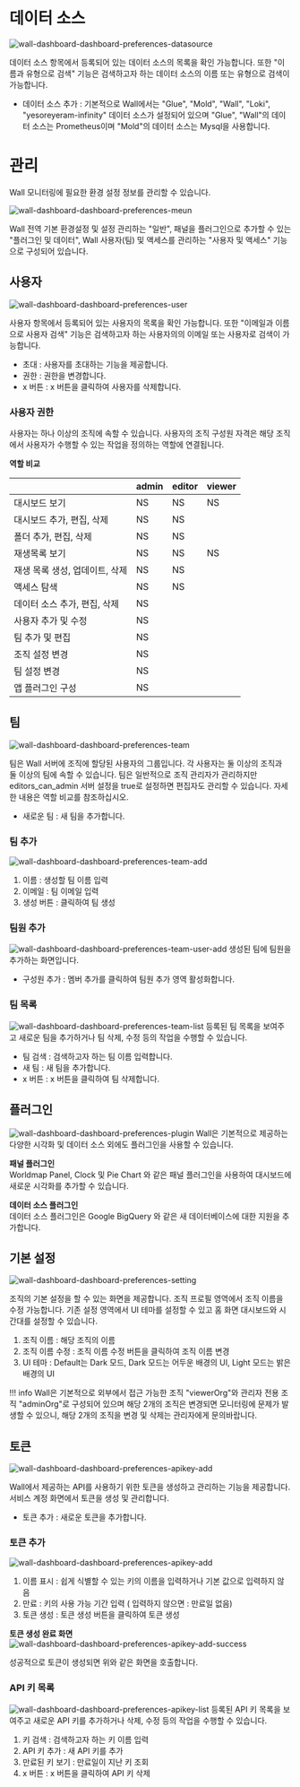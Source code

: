 # 데이터 소스

![wall-dashboard-dashboard-preferences-datasource](../../assets/images/wall-dashboard-dashboard-preferences-datasource.png)

데이터 소스 항목에서 등록되어 있는 데이터 소스의 목록을 확인 가능합니다. 또한 "이름과 유형으로 검색" 기능은 검색하고자 하는 데이터 소스의 이름 또는 유형으로 검색이 가능합니다.

* 데이터 소스 추가 : 기본적으로 Wall에서는 "Glue", "Mold", "Wall", "Loki", "yesoreyeram-infinity" 데이터 소스가 설정되어 있으며 "Glue", "Wall"의 데이터 소스는 Prometheus이며 "Mold"의 데이터 소스는 Mysql을 사용합니다.


# 관리
Wall 모니터링에 필요한 환경 설정 정보를 관리할 수 있습니다.

![wall-dashboard-dashboard-preferences-meun](../../assets/images/wall-dashboard-dashboard-preferences-meun.png)

Wall 전역 기본 환경설정 및 설정 관리하는 "일반", 패널을 플러그인으로 추가할 수 있는 "플러그인 및 데이터", Wall 사용자(팀) 및 액세스를 관리하는 "사용자 및 액세스" 기능으로 구성되어 있습니다.

## 사용자

![wall-dashboard-dashboard-preferences-user](../../assets/images/wall-dashboard-dashboard-preferences-user.png)

사용자 항목에서 등록되어 있는 사용자의 목록을 확인 가능합니다. 또한 "이메일과 이름으로 사용자 검색" 기능은 검색하고자 하는 사용자의의 이메일 또는 사용자로 검색이 가능합니다.

* 초대 : 사용자를 초대하는 기능을 제공합니다.
* 권한 : 권한을 변경합니다.
* x 버튼 : x 버튼을 클릭하여 사용자를 삭제합니다.

### 사용자 권한

사용자는 하나 이상의 조직에 속할 수 있습니다. 사용자의 조직 구성원 자격은 해당 조직에서 사용자가 수행할 수 있는 작업을 정의하는 역할에 연결됩니다.

**역할 비교**

||admin|editor|viewer|
|----|----|----|----|
|대시보드 보기|NS|NS|NS|
|대시보드 추가, 편집, 삭제|NS|NS||
|폴더 추가, 편집, 삭제|NS|NS||
|재생목록 보기|NS|NS|NS|
|재생 목록 생성, 업데이트, 삭제|NS|NS||
|액세스 탐색|NS|NS||
|데이터 소스 추가, 편집, 삭제|NS|||
|사용자 추가 및 수정|NS|||
|팀 추가 및 편집|NS|||
|조직 설정 변경|NS|||
|팀 설정 변경|NS|||
|앱 플러그인 구성|NS|||

## 팀

![wall-dashboard-dashboard-preferences-team](../../assets/images/wall-dashboard-dashboard-preferences-team.png)

팀은 Wall 서버에 조직에 할당된 사용자의 그룹입니다. 각 사용자는 둘 이상의 조직과 둘 이상의 팀에 속할 수 있습니다. 팀은 일반적으로 조직 관리자가 관리하지만 editors_can_admin 서버 설정을 true로 설정하면 편집자도 관리할 수 있습니다. 자세한 내용은 역할 비교를 참조하십시오.

* 새로운 팀 : 새 팀을 추가합니다.  

### 팀 추가
![wall-dashboard-dashboard-preferences-team-add](../../assets/images/wall-dashboard-dashboard-preferences-team-add.png)

1) 이름 : 생성할 팀 이름 입력  
2) 이메일 : 팀 이메일 입력  
3) 생성 버튼 : 클릭하여 팀 생성  

### 팀원 추가
![wall-dashboard-dashboard-preferences-team-user-add](../../assets/images/wall-dashboard-dashboard-preferences-team-user-add.png)
생성된 팀에 팀원을 추가하는 화면입니다.

* 구성원 추가 : 멤버 추가를 클릭하여 팀원 추가 영역 활성화합니다.  

### 팀 목록
![wall-dashboard-dashboard-preferences-team-list](../../assets/images/wall-dashboard-dashboard-preferences-team-list.png)
등록된 팀 목록을 보여주고 새로운 팀을 추가하거나 팀 삭제, 수정 등의 작업을 수행할 수 있습니다.

* 팀 검색 : 검색하고자 하는 팀 이름 입력합니다.  
* 새 팀 : 새 팀을 추가합니다.  
* x 버튼 : x 버튼을 클릭하여 팀 삭제합니다.  

## 플러그인
![wall-dashboard-dashboard-preferences-plugin](../../assets/images/wall-dashboard-dashboard-preferences-plugin.png)
Wall은 기본적으로 제공하는 다양한 시각화 및 데이터 소스 외에도 플러그인을 사용할 수 있습니다.

**패널 플러그인**  
Worldmap Panel, Clock 및 Pie Chart 와 같은 패널 플러그인을 사용하여 대시보드에 새로운 시각화를 추가할 수 있습니다. 

**데이터 소스 플러그인**  
데이터 소스 플러그인은 Google BigQuery 와 같은 새 데이터베이스에 대한 지원을 추가합니다.

## 기본 설정
![wall-dashboard-dashboard-preferences-setting](../../assets/images/wall-dashboard-dashboard-preferences-setting.png)

조직의 기본 설정을 할 수 있는 화면을 제공합니다. 조직 프로필 영역에서 조직 이름을 수정 가능합니다. 기존 설정 영역에서 UI 테마를 설정할 수 있고 홈 화면 대시보드와 시간대를 설정할 수 있습니다.

1) 조직 이름 : 해당 조직의 이름  
2) 조직 이름 수정 : 조직 이름 수정 버튼을 클릭하여 조직 이름 변경  
3) UI 테마 : Default는 Dark 모드, Dark 모드는 어두운 배경의 UI, Light 모드는 밝은 배경의 UI  

!!! info
    Wall은 기본적으로 외부에서 접근 가능한 조직 "viewerOrg"와 관리자 전용 조직 "adminOrg"로 구성되어 있으며 해당 2개의 조직은 변경되면 모니터링에 문제가 발생할 수 있으니, 해당 2개의 조직을 변경 및 삭제는 관리자에게 문의바랍니다.

## 토큰
![wall-dashboard-dashboard-preferences-apikey-add](../../assets/images/wall-dashboard-dashboard-preferences-apikey.png)

Wall에서 제공하는 API를 사용하기 위한 토큰을 생성하고 관리하는 기능을 제공합니다. 서비스 계정 화면에서 토큰을 생성 및 관리합니다.

* 토큰 추가 : 새로운 토큰을 추가합니다.

### 토큰 추가
![wall-dashboard-dashboard-preferences-apikey-add](../../assets/images/wall-dashboard-dashboard-preferences-apikey-add.png)

1) 이름 표시 : 쉽게 식별할 수 있는 키의 이름을 입력하거나 기본 값으로 입력하지 않음  
2) 만료 : 키의 사용 가능 기간 입력 ( 입력하지 않으면 : 만료일 없음)  
3) 토큰 생성 : 토큰 생성 버튼을 클릭하여 토큰 생성  

**토큰 생성 완료 화면**
![wall-dashboard-dashboard-preferences-apikey-add-success](../../assets/images/wall-dashboard-dashboard-preferences-apikey-add-success.png)

성공적으로 토큰이 생성되면 위와 같은 화면을 호출합니다.

### API 키 목록
![wall-dashboard-dashboard-preferences-apikey-list](../../assets/images/wall-dashboard-dashboard-preferences-apikey-list.png)
등록된 API 키 목록을 보여주고 새로운 API 키를 추가하거나 삭제, 수정 등의 작업을 수행할 수 있습니다.

1) 키 검색 : 검색하고자 하는 키 이름 입력  
2) API 키 추가 : 새 API 키를 추가  
3) 만료된 키 보기 : 만료일이 지난 키 조회  
4) x 버튼 : x 버튼을 클릭하여 API 키 삭제  
